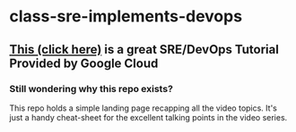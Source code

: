 # class-sre-implements-devops

## [This (click here)](https://www.youtube.com/watch?v=uTEL8Ff1Zvk&list=PLIivdWyY5sqJrKl7D2u-gmis8h9K66qoj) is a great SRE/DevOps Tutorial Provided by Google Cloud

### Still wondering why this repo exists?

This repo holds a simple landing page recapping all the video topics. It's just a handy cheat-sheet for the excellent talking points in the video series.
